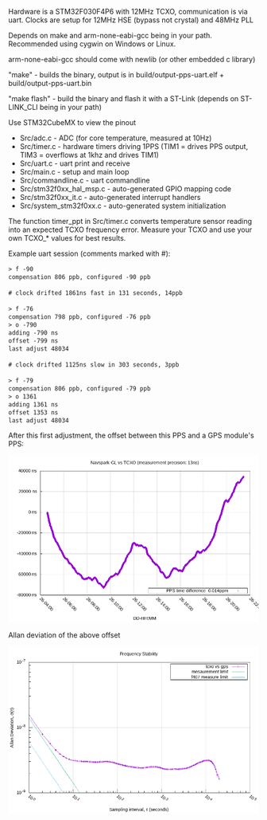 Hardware is a STM32F030F4P6 with 12MHz TCXO, communication is via uart.  Clocks are setup for 12MHz HSE (bypass not crystal) and 48MHz PLL

Depends on make and arm-none-eabi-gcc being in your path.  Recommended using cygwin on Windows or Linux.

arm-none-eabi-gcc should come with newlib (or other embedded c library)

"make" - builds the binary, output is in build/output-pps-uart.elf + build/output-pps-uart.bin

"make flash" - build the binary and flash it with a ST-Link (depends on ST-LINK\_CLI being in your path)

Use STM32CubeMX to view the pinout

 * Src/adc.c - ADC (for core temperature, measured at 10Hz)
 * Src/timer.c - hardware timers driving 1PPS (TIM1 = drives PPS output, TIM3 = overflows at 1khz and drives TIM1)
 * Src/uart.c - uart print and receive
 * Src/main.c - setup and main loop
 * Src/commandline.c - uart commandline
 * Src/stm32f0xx\_hal\_msp.c - auto-generated GPIO mapping code
 * Src/stm32f0xx\_it.c - auto-generated interrupt handlers
 * Src/system\_stm32f0xx.c - auto-generated system initialization

The function timer\_ppt in Src/timer.c converts temperature sensor reading into an expected TCXO frequency error.  Measure your TCXO and use your own TCXO\_\* values for best results.

Example uart session (comments marked with #):

```
> f -90
compensation 806 ppb, configured -90 ppb

# clock drifted 1861ns fast in 131 seconds, 14ppb

> f -76
compensation 798 ppb, configured -76 ppb
> o -790
adding -790 ns
offset -799 ns
last adjust 48034

# clock drifted 1125ns slow in 303 seconds, 3ppb

> f -79
compensation 806 ppb, configured -79 ppb
> o 1361
adding 1361 ns
offset 1353 ns
last adjust 48034

```

After this first adjustment, the offset between this PPS and a GPS module's PPS:

![Offset](images/run-tcxo.png?raw=true)

Allan deviation of the above offset

![adev](images/adev-tcxo.png?raw=true)
